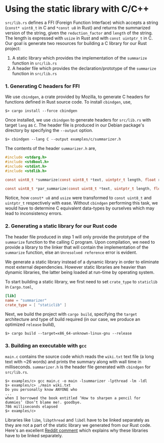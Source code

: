 # Using the static library with C/C++

`src/lib.rs` defines a FFI (Foreign Function Interface) which accepts a string (`const* uint8_t` in C and `*const u8` in Rust) and returns the summarized version of the string, given the `reduction_factor` and `length` of the string. The length is expressed with `usize` in Rust and with `const uintptr_t` in C. Our goal is generate two resources for building a C library for our Rust project:

1. A static library which provides the implementation of the `summarize` function in `src/lib.rs`
2. A header file which provides the declaration/prototype of the `summarize` function in `src/lib.rs`

### 1. Generating C headers for FFI

We use `cbindgen`, a crate provided by Mozilla, to generate C headers for functions defined in Rust source code. To install `cbindgen`, use,

```
$> cargo install --force cbindgen
```

Once installed, we use `cbindgen` to generate headers for `src/lib.rs` with target `lang` as `C`. The header file is produced in our Debian package's directory by specifying the `--output` option.

```
$> cbindgen --lang C --output examples/c/summarizer.h
```

The contents of the header `summarizer.h` are,

```c
#include <stdarg.h>
#include <stdbool.h>
#include <stdint.h>
#include <stdlib.h>

const uint8_t *summarize(const uint8_t *text, uintptr_t length, float reduction_factor);

const uint8_t *par_summarize(const uint8_t *text, uintptr_t length, float reduction_factor);
```

Notice, how `const* u8` and `usize` were transformed to `const uint8_t` and `uintptr_t` respectively with ease. Without `cbindgen` performing this task, we would have to determine C equivalent data-types by ourselves which may lead to inconsistency errors.

### 2. Generating a static library for our Rust code

The header file produced in step 1 will only provide the prototype of the `summarize` function to the calling C program. Upon compilation, we need to provide a library to the linker that will contain the implementation of the `summarize` function, else an `Unresolved reference` error is evident.

We generate a static library instead of a dynamic library in order to eliminate most external dependencies. However static libraries are heavier than dynamic libraries, the latter being loaded at run-time by operating system.

To start building a static library, we first need to set `crate_type` to `staticlib` in `Cargo.toml`,

```toml
[lib]
name = "summarizer"
crate_type = [ "staticlib" ]
```

Next, we build the project with `cargo build`, specifying the `target` architecture and type of build required (in our case, we produce an optimized `release` build),

```
$> cargo build --target=x86_64-unknown-linux-gnu --release
```

### 3. Building an executable with `gcc`

`main.c` contains the source code which reads the `wiki.txt` text file (a long text with ~26 words) and prints the summary along with wall time in milliseconds. `summarizer.h` is the header file generated with `cbindgen` for `src/lib.rs`.

```
$> examples/c> gcc main.c -o main -lsummarizer -lpthread -lm -ldl
$> examples/c> ./main wiki.txt
Do you personally know ANYONE who 
...
when I borrowed the book entitled ‘How to sharpen a pencil for dummies’ (Don’t blame me!. goodbye. 
786 milliseconds elapsed
$> examples/c>
```

Libraries like `libm`, `libpthread` and `libdl` have to be linked separately as they are not a part of the static library we generated from our Rust code. Here's an excellent [Reddit comment](https://www.reddit.com/r/C_Programming/comments/t0eh5f/comment/hybahx9/?utm_source=share&utm_medium=web2x&context=3) which explains why these libraries have to be linked separately.